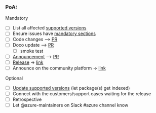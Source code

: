 ### PoA:

Mandatory
- [ ] List all affected [supported versions](https://docs.particular.net/nservicebus/upgrades/supported-versions)
- [ ] Ensure issues have [mandatory sections](https://github.com/Particular/PlatformDevelopment/blob/master/guidelines/release-notes.md)
- [ ] Code changes --> [PR](link)
- [ ] Doco update --> [PR](link)
  - [ ] smoke test 
- [ ] [Announcement](https://github.com/Particular/PlatformDevelopment/blob/master/guidelines/release-notification-template.md) --> [PR](link)
- [ ] [Release](https://github.com/Particular/PlatformDevelopment/blob/master/guidelines/branching-gitflow.md) -> [link](link)
- [ ] Announce on the community platform -> [link](https://discuss.particular.net)

Optional
- [ ] [Update supported versions](https://github.com/Particular/PlatformDevelopment/blob/master/guidelines/releasing.md#supported-versions) (let package(s) get indexed)
- [ ] Connect with the customers/support cases waiting for the release
- [ ] Retrospective
- [ ] Let @azure-maintainers on Slack #azure channel know
